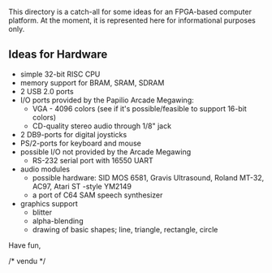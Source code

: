 This directory is a catch-all for some ideas for an FPGA-based computer
platform. At the moment, it is represented here for informational purposes only.

Ideas for Hardware
------------------
- simple 32-bit RISC CPU
- memory support for BRAM, SRAM, SDRAM
- 2 USB 2.0 ports
- I/O ports provided by the Papilio Arcade Megawing:
  - VGA - 4096 colors (see if it's possible/feasible to support 16-bit colors)
  - CD-quality stereo audio through 1/8" jack
- 2 DB9-ports for digital joysticks
- PS/2-ports for keyboard and mouse
- possible I/O not provided by the Arcade Megawing
  - RS-232 serial port with 16550 UART
- audio modules
  - possible hardware: SID MOS 6581, Gravis Ultrasound, Roland MT-32, AC97,
    Atari ST -style YM2149
  - a port of C64 SAM speech synthesizer
- graphics support
  - blitter
  - alpha-blending
  - drawing of basic shapes; line, triangle, rectangle, circle

Have fun,

/* vendu */


